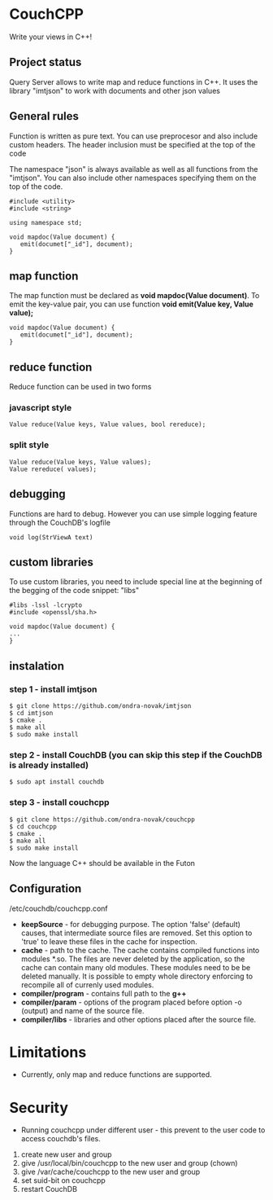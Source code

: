 # CouchCPP

Write your views in C++!

## Project status

Query Server allows to write map and reduce functions in C++. 
It uses the library "imtjson" to work with documents and other json values 

## General rules 

Function is written as pure text. You can use preprocesor and also include custom headers.
The header inclusion must be specified at the top of the code 

The namespace "json" is always available as well as all functions from the "imtjson". You can also include other namespaces specifying them on the top of the code.
```
#include <utility>
#include <string>

using namespace std;

void mapdoc(Value document) {
   emit(documet["_id"], document);
}
```


## map function

The map function must be declared as **void mapdoc(Value document)**. To emit the
key-value pair, you can use function **void emit(Value key, Value value);**


```
void mapdoc(Value document) {
   emit(documet["_id"], document);
}
```

## reduce function

Reduce function can be used in two forms

### javascript style

```
Value reduce(Value keys, Value values, bool rereduce);
```

### split style

```
Value reduce(Value keys, Value values);
Value rereduce( values);
```

## debugging

Functions are hard to debug. However you can use simple logging feature through the
CouchDB's logfile

```
void log(StrViewA text)
```

## custom libraries

To use custom libraries, you need to include special line at the beginning of 
the begging of the code snippet: "libs"

```
#libs -lssl -lcrypto
#include <openssl/sha.h>

void mapdoc(Value document) {
...
}
```

## instalation

### step 1 - install imtjson

```
$ git clone https://github.com/ondra-novak/imtjson
$ cd imtjson
$ cmake .
$ make all
$ sudo make install
```

### step 2 - install CouchDB (you can skip this step if the CouchDB is already installed)

```
$ sudo apt install couchdb
```

### step 3 - install couchcpp

```
$ git clone https://github.com/ondra-novak/couchcpp
$ cd couchcpp
$ cmake .
$ make all
$ sudo make install
```

Now the language C++ should be available in the Futon

## Configuration

/etc/couchdb/couchcpp.conf

 * **keepSource** - for debugging purpose. The option 'false' (default) causes, that intermediate source
 files are removed. Set this option to 'true' to leave these files in the cache for inspection.
 * **cache** - path to the cache. The cache contains compiled functions into modules *.so. The files
 are never deleted by the application, so the cache can contain many old modules. These modules need to be 
 be deleted manually. It is possible to empty whole directory enforcing to recompile all of currenly used modules.
 * **compiler/program** - contains full path to the **g++**
 * **compiler/param** - options of the program placed before option -o (output) and name of the source file.
 * **compiler/libs** - libraries and other options placed after the source file. 
 
  
# Limitations

 * Currently, only map and reduce functions are supported.
 
# Security

 - Running couchcpp under different user - this prevent to the user code to access couchdb's files. 
  
  1. create new user and group
  2. give /usr/local/bin/couchcpp to the new user and group (chown)
  3. give /var/cache/couchcpp to the new user and group
  4. set suid-bit on couchcpp
  5. restart CouchDB
  
  


